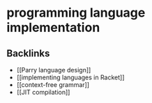 # programming language implementation



## Backlinks

-   [[Parry language design]]
-   [[implementing languages in Racket]]
-   [[context-free grammar]]
-   [[JIT compilation]]
